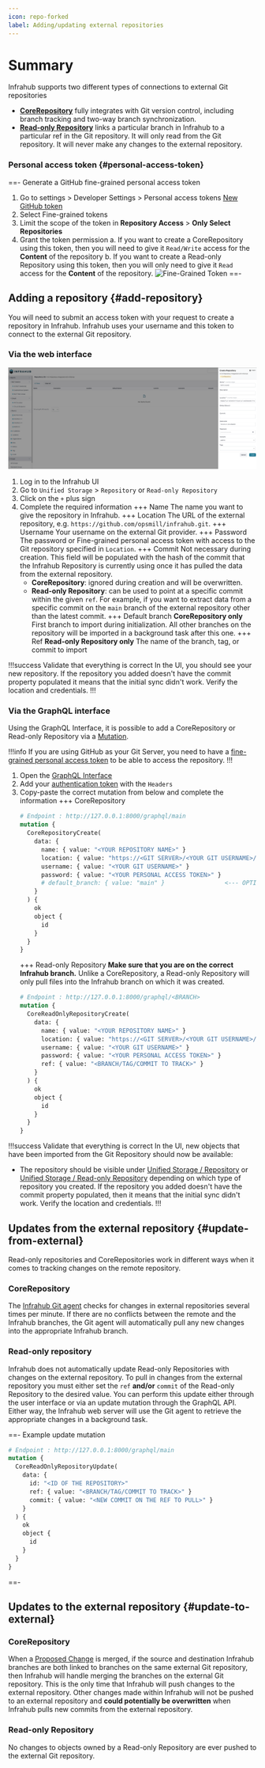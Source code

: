 ```yaml
---
icon: repo-forked
label: Adding/updating external repositories
---
```


# Summary

Infrahub supports two different types of connections to external Git repositories
 - [**CoreRepository**](/topics/repository#core-repository) fully integrates with Git version control, including branch tracking and two-way branch synchronization.
 - [**Read-only Repository**](/topics/repository#read-only-repository) links a particular branch in Infrahub to a particular ref in the Git repository. It will only read from the Git repository. It will never make any changes to the external repository.

### Personal access token {#personal-access-token}

==- Generate a GitHub fine-grained personal access token
  1. Go to settings > Developer Settings > Personal access tokens [New GitHub token](https://github.com/settings/personal-access-tokens/new)
  2. Select Fine-grained tokens
  3. Limit the scope of the token in **Repository Access** > **Only Select Repositories**
  4. Grant the token permission
      a. If you want to create a CoreRepository using this token, then you will need to give it `Read/Write` access for the **Content** of the repository
      b. If you want to create a Read-only Repository using this token, then you will only need to give it `Read` access for the **Content** of the repository.
  ![Fine-Grained Token](../media/github_fined_grain_access_token_setup.png)
==-

## Adding a repository {#add-repository}

You will need to submit an access token with your request to create a repository in Infrahub. Infrahub uses your username and this token to connect to the external Git repository.


### Via the web interface

![Add a Git Repository ](../media/create_repository.png)

1. Log in to the Infrahub UI
2. Go to `Unified Storage` > `Repository` or `Read-only Repository`
3. Click on the `+` plus sign
4. Complete the required information
    +++ Name 
    The name you want to give the repository in Infrahub.
    +++ Location 
    The URL of the external repository, e.g. `https://github.com/opsmill/infrahub.git`.
    +++ Username
    Your username on the external Git provider.
    +++ Password 
    The password or Fine-grained personal access token with access to the Git repository specified in `Location`.
    +++ Commit 
    Not necessary during creation. This field will be populated with the hash of the commit that the Infrahub Repository is currently using once it has pulled the data from the external repository.
    - **CoreRepository**: ignored during creation and will be overwritten. 
    - **Read-only Repository**: can be used to point at a specific commit within the given `ref`. For example, if you want to extract data from a specific commit on the `main` branch of the external repository other than the latest commit.
    +++ Default branch
    **CoreRepository only** First branch to import during initialization. All other branches on the repository will be imported in a background task after this one.
    +++ Ref
    **Read-only Repository only** The name of the branch, tag, or commit to import
  

!!!success Validate that everything is correct
In the UI, you should see your new repository. If the repository you added doesn't have the commit property populated it means that the initial sync didn't work. Verify the location and credentials.
!!!

### Via the GraphQL interface

Using the GraphQL Interface, it is possible to add a CoreRepository or Read-only Repository via a [Mutation](/topics/graphql).

!!!info
If you are using GitHub as your Git Server, you need to have a [fine-grained personal access token](#personal-access-token) to be able to access the repository.
!!!

1. Open the [GraphQL Interface](http://localhost:8000/graphql)
2. Add your [authentication token](/topics/auth) with the `Headers`
3. Copy-paste the correct mutation from below and complete the information
    +++ CoreRepository
    ```GraphQL
    # Endpoint : http://127.0.0.1:8000/graphql/main
    mutation {
      CoreRepositoryCreate(
        data: {
          name: { value: "<YOUR REPOSITORY NAME>" }
          location: { value: "https://<GIT SERVER>/<YOUR GIT USERNAME>/<YOUR REPOSITORY NAME>.git" }
          username: { value: "<YOUR GIT USERNAME>" }
          password: { value: "<YOUR PERSONAL ACCESS TOKEN>" }
          # default_branch: { value: "main" }                 <--- OPTIONAL
        }
      ) {
        ok
        object {
          id
        }
      }
    }
    ```
    +++ Read-only Repository
    **Make sure that you are on the correct Infrahub branch.** Unlike a CoreRepository, a Read-only Repository will only pull files into the Infrahub branch on which it was created.
    ```GraphQL
    # Endpoint : http://127.0.0.1:8000/graphql/<BRANCH>
    mutation {
      CoreReadOnlyRepositoryCreate(
        data: {
          name: { value: "<YOUR REPOSITORY NAME>" }
          location: { value: "https://<GIT SERVER>/<YOUR GIT USERNAME>/<YOUR REPOSITORY NAME>.git" }
          username: { value: "<YOUR GIT USERNAME>" }
          password: { value: "<YOUR PERSONAL ACCESS TOKEN>" }
          ref: { value: "<BRANCH/TAG/COMMIT TO TRACK>" }
        }
      ) {
        ok
        object {
          id
        }
      }
    }
    ```

!!!success Validate that everything is correct
In the UI, new objects that have been imported from the Git Repository should now be available:

- The repository should be visible under [Unified Storage / Repository](http://localhost:8000/objects/CoreRepository/) or [Unified Storage / Read-only Repository](http://localhost:8000/objects/CoreReadOnlyRepository/) depending on which type of repository you created. If the repository you added doesn't have the commit property populated, then it means that the initial sync didn't work. Verify the location and credentials.
!!!

## Updates from the external repository {#update-from-external}

Read-only repositories and CoreRepositories work in different ways when it comes to tracking changes on the remote repository.

### CoreRepository

The [Infrahub Git agent](/reference/git-agent) checks for changes in external repositories several times per minute. If there are no conflicts between the remote and the Infrahub branches, the Git agent will automatically pull any new changes into the appropriate Infrahub branch.

### Read-only repository

Infrahub does not automatically update Read-only Repositories with changes on the external repository. To pull in changes from the external repository you must either set the `ref` **and/or** `commit` of the Read-only Repository to the desired value. You can perform this update either through the user interface or via an update mutation through the GraphQL API. Either way, the Infrahub web server will use the Git agent to retrieve the appropriate changes in a background task.

==- Example update mutation
```GraphQL
# Endpoint : http://127.0.0.1:8000/graphql/main
mutation {
  CoreReadOnlyRepositoryUpdate(
    data: {
      id: "<ID OF THE REPOSITORY>"
      ref: { value: "<BRANCH/TAG/COMMIT TO TRACK>" }
      commit: { value: "<NEW COMMIT ON THE REF TO PULL>" }
    }
  ) {
    ok
    object {
      id
    }
  }
}
```
==-

## Updates to the external repository {#update-to-external}

### CoreRepository

When a [Proposed Change](/topics/proposed-change) is merged, if the source and destination Infrahub branches are both linked to branches on the same external Git repository, then Infrahub will handle merging the branches on the external Git repository. This is the only time that Infrahub will push changes to the external repository. Other changes made within Infrahub will not be pushed to an external repository and **could potentially be overwritten** when Infrahub pulls new commits from the external repository.

### Read-only Repository

No changes to objects owned by a Read-only Repository are ever pushed to the external Git repository.
